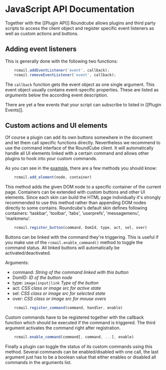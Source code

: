 # JavaScript API Documentation

Together with the [[Plugin API]] Roundcube allows plugins and third party scripts to access the client object and register specific event listeners as well as custom actions and buttons.


## Adding event listeners

This is generally done with the following two functions:

```js
    rcmail.addEventListener('event', callback);
    rcmail.removeEventListener('event', callback);
```

The `callback` function gets the event object as one single argument. This event object usually contains event-specific properties. These are listed as _arguments_ below the according event description.

There are yet a few events that your script can subscribe to listed in [[Plugin Events]].


## Custom actions and UI elements

Of course a plugin can add its own buttons somewhere in the document and let them call specific functions directly. Nevertheless we recommend to use the command interface of the RoundCube client. It will automatically handle all UI elements linked with a certain command and allows other plugins to hook into your custom commands.

As you can see in the [example](Plugin-API#client-scripts-and-ui-elements), there are a few methods you should know:

```js
    rcmail.add_element(node, container)
```

This method adds the given DOM node to a specific container of the current page. Containers can be extended with custom buttons and other UI elements. Since each skin can build the HTML page individually it's strongly recommended to use this method rather than appending DOM nodes directly to some contains. Roundcube's default skin defines following containers: 'taskbar', 'toolbar', 'tabs', 'userprefs', 'messagemenu', 'markmenu'.

```js
    rcmail.register_button(command, DomId, type, act, sel, over)
```

Buttons can be linked with the command they're triggering. This is useful if you make use of the `rcmail.enable_command()` method to toggle the command status. All linked buttons will automatically be activated/deactivated.

Arguments:
  * command: _String of the command linked with this button_
  * DomID: _ID of the button node_
  * type: `image|input|link` _Type of the button_
  * act: _CSS class or image src for active state_
  * sel: _CSS class or image src for selected state_
  * over: _CSS class or image src for mouse overs_

```js
    rcmail.register_command(command, handler, enable)
```

Custom commands have to be registered together with the callback function which should be executed if the command is triggered. The third argument activates the command right after registration.

```js
    rcmail.enable_command(command[, command, ...], enable)
```

Finally a plugin can toggle the status of its custom commands using this method. Several commands can be enabled/disabled with one call, the last argument just has to be a boolean value that either enables or disabled all commands in the arguments list.
